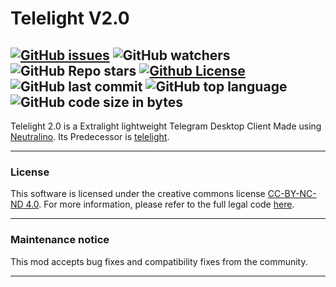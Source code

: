 # Telelight V2.0
[![GitHub issues](https://img.shields.io/github/issues/Psycho649/TelelightV2.0)](https://github.com/Psycho649/TelelightV2.0/issues)
![GitHub watchers](https://img.shields.io/github/watchers/Psycho649/TelelightV2.0?style=social)
![GitHub Repo stars](https://img.shields.io/github/stars/Psycho649/TelelightV2.0?style=social)
[![Github License](https://img.shields.io/badge/license-CC--BY--NC--ND--4.0-lightgrey)](https://creativecommons.org/licenses/by-nc-nd/4.0/)
![GitHub last commit](https://img.shields.io/github/last-commit/Psycho649/TelelightV2.0)
![GitHub top language](https://img.shields.io/github/languages/top/Psycho649/TelelightV2.0)
![GitHub code size in bytes](https://img.shields.io/github/languages/code-size/Psycho649/TelelightV2.0)
---

Telelight 2.0 is a Extralight lightweight Telegram Desktop Client Made using [Neutralino](https://neutralino.js.org). Its Predecessor is [telelight](https://github.com/Psycho649/telelight/). 

---

### License
This software is licensed under the creative commons license [CC-BY-NC-ND 4.0](https://creativecommons.org/licenses/by-nc-nd/4.0/). For more information, please refer to the full legal code [here](https://github.com/Psycho649/TelelightV2.0/blob/master/License.md).

---

### Maintenance notice
This mod accepts bug fixes and compatibility fixes from the community.

---
